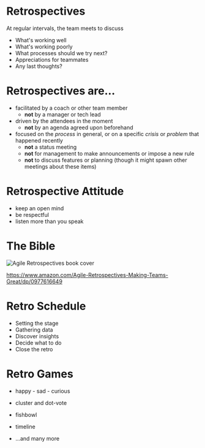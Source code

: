 # Retrospectives 

At regular intervals, the team meets to discuss

   * What's working well
   * What's working poorly
   * What processes should we try next?
   * Appreciations for teammates
   * Any last thoughts?

# Retrospectives are...

* facilitated by a coach or other team member
  * **not** by a manager or tech lead
* driven by the attendees in the moment
  * **not** by an agenda agreed upon beforehand
* focused on the *process* in general, or on a specific *crisis* or *problem* that happened recently
  * **not** a status meeting 
  * **not** for management to make announcements or impose a new rule
  * **not** to discuss features or planning (though it might spawn other meetings about these items)

# Retrospective Attitude

* keep an open mind
* be respectful
* listen more than you speak

# The Bible

![Agile Retrospectives book cover](https://res.cloudinary.com/btvca/image/upload/v1574445169/curriculum/agile-retrospectives_zsjhb3.jpg)

<https://www.amazon.com/Agile-Retrospectives-Making-Teams-Great/dp/0977616649>

# Retro Schedule

* Setting the stage
* Gathering data
* Discover insights
* Decide what to do
* Close the retro

# Retro Games

* happy - sad - curious
* cluster and dot-vote
* fishbowl
* timeline

* ...and many more
